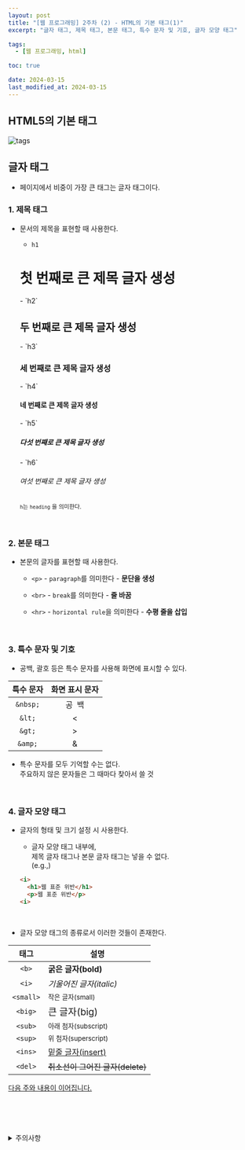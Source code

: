 ```yaml
---
layout: post
title: "[웹 프로그래밍] 2주차 (2) - HTML의 기본 태그(1)"
excerpt: "글자 태그, 제목 태그, 본문 태그, 특수 문자 및 기호, 글자 모양 태그"

tags:
  - [웹 프로그래밍, html]

toc: true

date: 2024-03-15
last_modified_at: 2024-03-15
---
```

## HTML5의 기본 태그

![tags][def]

## 글자 태그
- 페이지에서 비중이 가장 큰 태그는 글자 태그이다.  

### 1. 제목 태그
- 문서의 제목을 표현할 때 사용한다.  
  - `h1` 
  <h1>첫 번째로 큰 제목 글자 생성</h1>
  - `h2` 
  <h2>두 번째로 큰 제목 글자 생성</h2>  
  - `h3` 
  <h3>세 번째로 큰 제목 글자 생성</h3>
  - `h4` 
  <h4>네 번째로 큰 제목 글자 생성</h4>
  - `h5` 
  <h5>다섯 번째로 큰 제목 글자 생성</h5>
  - `h6` 
  <h6>여섯 번째로 큰 제목 글자 생성</h6>

  <sub> `h`는 `heading` 을 의미한다.  

<br>

### 2. 본문 태그
- 본문의 글자를 표현할 때 사용한다.
  - `<p>` - `paragraph`를 의미한다 - **문단을 생성**

  - `<br>` - `break`를 의미한다 - **줄 바꿈**

  - `<hr>` - `horizontal rule`을 의미한다 - **수평 줄을 삽입**

  <br>

### 3. 특수 문자 및 기호
- 공백, 괄호 등은 특수 문자를 사용해 화면에 표시할 수 있다.  

|특수 문자|화면 표시 문자|
|:---:|:---:|
|`&nbsp;`|공&nbsp;&nbsp;백|
|`&lt;`|&lt;|
|`&gt;`|&gt;|
|`&amp;`|&amp;|

- 특수 문자를 모두 기억할 수는 없다.  
주요하지 않은 문자들은 그 때마다 찾아서 쓸 것

<br>

### 4. 글자 모양 태그
- 글자의 형태 및 크기 설정 시 사용한다.
  - 글자 모양 태그 내부에,  
  제목 글자 태그나 본문 글자 태그는 넣을 수 없다.  
  (e.g.,)

  ```html
  <i>
    <h1>웹 표준 위반</h1>
    <p>웹 표준 위반</p>
  <i>
  ```

<br>

- 글자 모양 태그의 종류로서 이러한 것들이 존재한다.  

|태그|설명|
|:---:|---|
|`<b>`|<b>굵은 글자(bold)</b>|
|`<i>`|<i>기울어진 글자(italic)</i>|
|`<small>`|<small>작은 글자(small)</small>|
|`<big>`|<big>큰 글자(big)</big>|
|`<sub>`|<sub>아래 첨자(subscript)</sub>|
|`<sup>`|<sup>위 첨자(superscript)<sup>|
|`<ins>`|<ins>밑줄 글자(insert)</ins>|
|`<del>`|<del>취소선이 그어진 글자(delete)</del>|

[다음 주와 내용이 이어집니다.](https://orbit3230.github.io/2024/03/19/WP_week3_1/)

<br>
<br>
<br>
<br>
<details>
<summary>주의사항</summary>
<div markdown="1">

이 포스팅은 강원대학교 김아욱 교수님의 웹 프로그래밍 수업을 들으며 내용을 정리 한 것입니다.  
수업 내용에 대한 저작권은 교수님께 있으니,  
다른 곳으로의 무분별한 내용 복사를 자제해 주세요.

</div>
</details> 

[def]: https://i.imgur.com/svQhAud.png